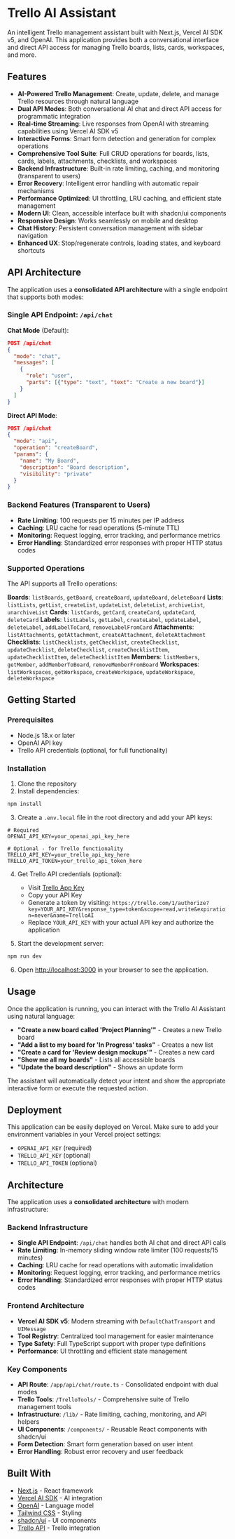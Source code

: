 # Trello AI Assistant

An intelligent Trello management assistant built with Next.js, Vercel AI SDK v5, and OpenAI. This application provides both a conversational interface and direct API access for managing Trello boards, lists, cards, workspaces, and more.

## Features

- **AI-Powered Trello Management**: Create, update, delete, and manage Trello resources through natural language
- **Dual API Modes**: Both conversational AI chat and direct API access for programmatic integration
- **Real-time Streaming**: Live responses from OpenAI with streaming capabilities using Vercel AI SDK v5
- **Interactive Forms**: Smart form detection and generation for complex operations
- **Comprehensive Tool Suite**: Full CRUD operations for boards, lists, cards, labels, attachments, checklists, and workspaces
- **Backend Infrastructure**: Built-in rate limiting, caching, and monitoring (transparent to users)
- **Error Recovery**: Intelligent error handling with automatic repair mechanisms
- **Performance Optimized**: UI throttling, LRU caching, and efficient state management
- **Modern UI**: Clean, accessible interface built with shadcn/ui components
- **Responsive Design**: Works seamlessly on mobile and desktop
- **Chat History**: Persistent conversation management with sidebar navigation
- **Enhanced UX**: Stop/regenerate controls, loading states, and keyboard shortcuts

## API Architecture

The application uses a **consolidated API architecture** with a single endpoint that supports both modes:

### Single API Endpoint: `/api/chat`

**Chat Mode** (Default):

```json
POST /api/chat
{
  "mode": "chat",
  "messages": [
    {
      "role": "user",
      "parts": [{"type": "text", "text": "Create a new board"}]
    }
  ]
}
```

**Direct API Mode**:

```json
POST /api/chat
{
  "mode": "api",
  "operation": "createBoard",
  "params": {
    "name": "My Board",
    "description": "Board description",
    "visibility": "private"
  }
}
```

### Backend Features (Transparent to Users)

- **Rate Limiting**: 100 requests per 15 minutes per IP address
- **Caching**: LRU cache for read operations (5-minute TTL)
- **Monitoring**: Request logging, error tracking, and performance metrics
- **Error Handling**: Standardized error responses with proper HTTP status codes

### Supported Operations

The API supports all Trello operations:

**Boards**: `listBoards`, `getBoard`, `createBoard`, `updateBoard`, `deleteBoard`
**Lists**: `listLists`, `getList`, `createList`, `updateList`, `deleteList`, `archiveList`, `unarchiveList`
**Cards**: `listCards`, `getCard`, `createCard`, `updateCard`, `deleteCard`
**Labels**: `listLabels`, `getLabel`, `createLabel`, `updateLabel`, `deleteLabel`, `addLabelToCard`, `removeLabelFromCard`
**Attachments**: `listAttachments`, `getAttachment`, `createAttachment`, `deleteAttachment`
**Checklists**: `listChecklists`, `getChecklist`, `createChecklist`, `updateChecklist`, `deleteChecklist`, `createChecklistItem`, `updateChecklistItem`, `deleteChecklistItem`
**Members**: `listMembers`, `getMember`, `addMemberToBoard`, `removeMemberFromBoard`
**Workspaces**: `listWorkspaces`, `getWorkspace`, `createWorkspace`, `updateWorkspace`, `deleteWorkspace`

## Getting Started

### Prerequisites

- Node.js 18.x or later
- OpenAI API key
- Trello API credentials (optional, for full functionality)

### Installation

1. Clone the repository
2. Install dependencies:

```bash
npm install
```

3. Create a `.env.local` file in the root directory and add your API keys:

```env
# Required
OPENAI_API_KEY=your_openai_api_key_here

# Optional - for Trello functionality
TRELLO_API_KEY=your_trello_api_key_here
TRELLO_API_TOKEN=your_trello_api_token_here
```

4. Get Trello API credentials (optional):

   - Visit [Trello App Key](https://trello.com/app-key)
   - Copy your API Key
   - Generate a token by visiting: `https://trello.com/1/authorize?key=YOUR_API_KEY&response_type=token&scope=read,write&expiration=never&name=TrelloAI`
   - Replace `YOUR_API_KEY` with your actual API key and authorize the application

5. Start the development server:

```bash
npm run dev
```

6. Open [http://localhost:3000](http://localhost:3000) in your browser to see the application.

## Usage

Once the application is running, you can interact with the Trello AI Assistant using natural language:

- **"Create a new board called 'Project Planning'"** - Creates a new Trello board
- **"Add a list to my board for 'In Progress' tasks"** - Creates a new list
- **"Create a card for 'Review design mockups'"** - Creates a new card
- **"Show me all my boards"** - Lists all accessible boards
- **"Update the board description"** - Shows an update form

The assistant will automatically detect your intent and show the appropriate interactive form or execute the requested action.

## Deployment

This application can be easily deployed on Vercel. Make sure to add your environment variables in your Vercel project settings:

- `OPENAI_API_KEY` (required)
- `TRELLO_API_KEY` (optional)
- `TRELLO_API_TOKEN` (optional)

## Architecture

The application uses a **consolidated architecture** with modern infrastructure:

### Backend Infrastructure

- **Single API Endpoint**: `/api/chat` handles both AI chat and direct API calls
- **Rate Limiting**: In-memory sliding window rate limiter (100 requests/15 minutes)
- **Caching**: LRU cache for read operations with automatic invalidation
- **Monitoring**: Request logging, error tracking, and performance metrics
- **Error Handling**: Standardized error responses with proper HTTP status codes

### Frontend Architecture

- **Vercel AI SDK v5**: Modern streaming with `DefaultChatTransport` and `UIMessage`
- **Tool Registry**: Centralized tool management for easier maintenance
- **Type Safety**: Full TypeScript support with proper type definitions
- **Performance**: UI throttling and efficient state management

### Key Components

- **API Route**: `/app/api/chat/route.ts` - Consolidated endpoint with dual modes
- **Trello Tools**: `/TrelloTools/` - Comprehensive suite of Trello management tools
- **Infrastructure**: `/lib/` - Rate limiting, caching, monitoring, and API helpers
- **UI Components**: `/components/` - Reusable React components with shadcn/ui
- **Form Detection**: Smart form generation based on user intent
- **Error Handling**: Robust error recovery and user feedback

## Built With

- [Next.js](https://nextjs.org/) - React framework
- [Vercel AI SDK](https://v5.ai-sdk.dev/) - AI integration
- [OpenAI](https://openai.com/) - Language model
- [Tailwind CSS](https://tailwindcss.com/) - Styling
- [shadcn/ui](https://ui.shadcn.com/) - UI components
- [Trello API](https://developer.atlassian.com/cloud/trello/) - Trello integration
